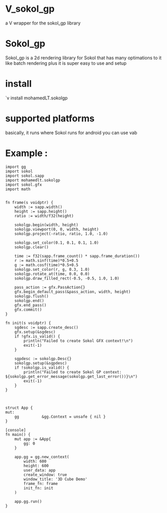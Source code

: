 # V_sokol_gp
a V wrapper for the sokol_gp library 

# Sokol_gp
Sokol_gp is a 2d rendering library for Sokol that has many optimations to it like batch rendering plus it is super easy to use and setup 
# install
`v install mohamedLT.sokolgp
# supported platforms 
basically, it runs where Sokol runs 
for android you can use vab 
# Example :
```
import gg
import sokol
import sokol.sapp
import mohamedlt.sokolgp 
import sokol.gfx
import math 


fn frame(s voidptr) {
    width := sapp.width() 
    height := sapp.height()
    ratio := width/f32(height)

    sokolgp.begin(width, height)
    sokolgp.viewport(0, 0, width, height)
    sokolgp.project(-ratio, ratio, 1.0, -1.0)

    sokolgp.set_color(0.1, 0.1, 0.1, 1.0)
    sokolgp.clear()

    time := f32(sapp.frame_count() * sapp.frame_duration())
    r := math.sinf(time)*0.5+0.5
    g := math.cosf(time)*0.5+0.5
    sokolgp.set_color(r, g, 0.3, 1.0)
    sokolgp.rotate_at(time, 0.0, 0.0)
    sokolgp.draw_filled_rect(-0.5, -0.5, 1.0, 1.0)

    pass_action := gfx.PassAction{}
    gfx.begin_default_pass(&pass_action, width, height)
    sokolgp.flush()
    sokolgp.end()
    gfx.end_pass()
    gfx.commit()
}

fn init(s voidptr) {
    sgdesc := sapp.create_desc() 
    gfx.setup(&sgdesc)
    if !gfx.is_valid() {
        println("Failed to create Sokol GFX context!\n")
        exit(-1)
    }

    sgpdesc := sokolgp.Desc{}
    sokolgp.setup(&sgpdesc)
    if !sokolgp.is_valid() {
        println("Failed to create Sokol GP context:  ${sokolgp.get_error_message(sokolgp.get_last_error())}\n")
        exit(-1)
    }
}



struct App {
mut:
	gg          &gg.Context = unsafe { nil }
}

[console]
fn main() {
	mut app := &App{
		gg: 0
	}

	app.gg = gg.new_context(
		width: 600
		height: 600
		user_data: app
		create_window: true
		window_title: '3D Cube Demo'
		frame_fn: frame
		init_fn: init
	)

	app.gg.run()
}
```
